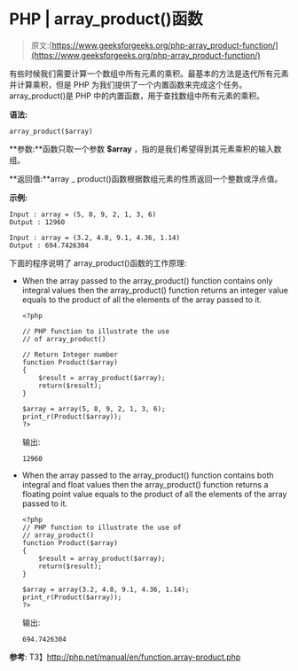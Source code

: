 # PHP | array_product()函数

> 原文:[https://www.geeksforgeeks.org/php-array_product-function/](https://www.geeksforgeeks.org/php-array_product-function/)

有些时候我们需要计算一个数组中所有元素的乘积。最基本的方法是迭代所有元素并计算乘积，但是 PHP 为我们提供了一个内置函数来完成这个任务。array_product()是 PHP 中的内置函数，用于查找数组中所有元素的乘积。

**语法:**

```
array_product($array)
```

**参数:**函数只取一个参数 **$array** ，指的是我们希望得到其元素乘积的输入数组。

**返回值:**array _ product()函数根据数组元素的性质返回一个整数或浮点值。

**示例:**

```
Input : array = (5, 8, 9, 2, 1, 3, 6)
Output : 12960

Input : array = (3.2, 4.8, 9.1, 4.36, 1.14)
Output : 694.7426304

```

下面的程序说明了 array_product()函数的工作原理:

*   When the array passed to the array_product() function contains only integral values then the array_product() function returns an integer value equals to the product of all the elements of the array passed to it.

    ```
    <?php

    // PHP function to illustrate the use 
    // of array_product()

    // Return Integer number
    function Product($array)
    {
        $result = array_product($array);
        return($result);
    }

    $array = array(5, 8, 9, 2, 1, 3, 6);
    print_r(Product($array));
    ?>
    ```

    输出:

    ```
    12960

    ```

*   When the array passed to the array_product() function contains both integral and float values then the array_product() function returns a floating point value equals to the product of all the elements of the array passed to it.

    ```
    <?php
    // PHP function to illustrate the use of
    // array_product()
    function Product($array)
    {
        $result = array_product($array);
        return($result);
    }

    $array = array(3.2, 4.8, 9.1, 4.36, 1.14);
    print_r(Product($array));
    ?>
    ```

    输出:

    ```
    694.7426304

    ```

**参考**:
T3】http://php.net/manual/en/function.array-product.php